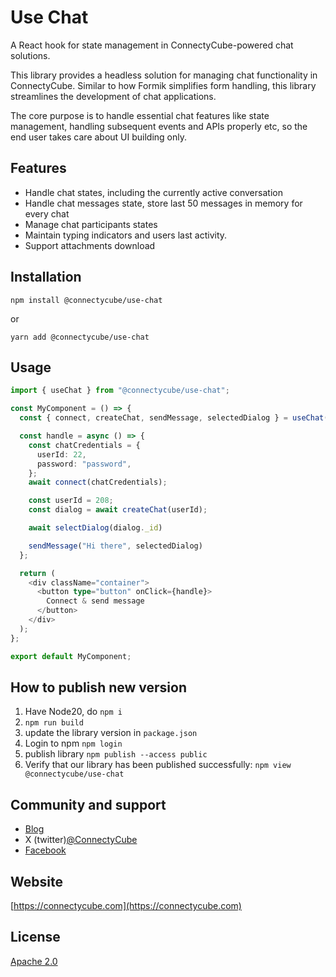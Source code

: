 # Use Chat

A React hook for state management in ConnectyCube-powered chat solutions.

This library provides a headless solution for managing chat functionality in ConnectyCube. Similar to how Formik simplifies form handling, this library streamlines the development of chat applications.

The core purpose is to handle essential chat features like state management, handling subsequent events and APIs properly etc, so the end user takes care about UI building only.

## Features

- Handle chat states, including the currently active conversation
- Handle chat messages state, store last 50 messages in memory for every chat
- Manage chat participants states
- Maintain typing indicators and users last activity.
- Support attachments download

## Installation

```
npm install @connectycube/use-chat
```

or

```
yarn add @connectycube/use-chat
```

## Usage

```ts
import { useChat } from "@connectycube/use-chat";

const MyComponent = () => {
  const { connect, createChat, sendMessage, selectedDialog } = useChat();

  const handle = async () => {
    const chatCredentials = {
      userId: 22,
      password: "password",
    };
    await connect(chatCredentials);

    const userId = 208;
    const dialog = await createChat(userId);

    await selectDialog(dialog._id)

    sendMessage("Hi there", selectedDialog)
  };

  return (
    <div className="container">
      <button type="button" onClick={handle}>
        Connect & send message
      </button>
    </div>
  );
};

export default MyComponent;
```

## How to publish new version

1. Have Node20, do `npm i`
2. `npm run build`
3. update the library version in `package.json`
4. Login to npm `npm login`
5. publish library `npm publish --access public`
6. Verify that our library has been published successfully: `npm view @connectycube/use-chat`

## Community and support

- [Blog](https://connectycube.com/blog)
- X (twitter)[@ConnectyCube](https://x.com/ConnectyCube)
- [Facebook](https://www.facebook.com/ConnectyCube)

## Website

[https://connectycube.com](https://connectycube.com)

## License

[Apache 2.0](https://github.com/connectycube/use-chat/blob/main/LICENSE)
